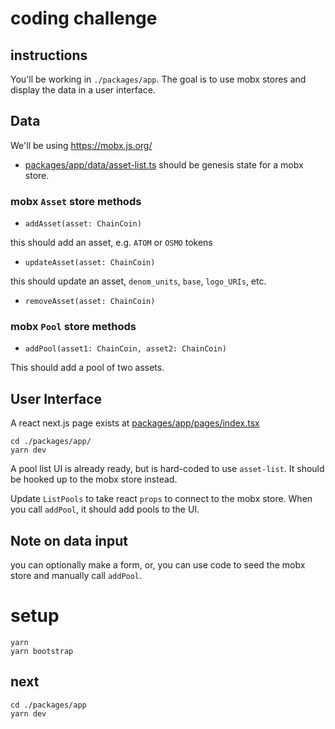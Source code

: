# coding challenge

## instructions

You'll be working in `./packages/app`. The goal is to use mobx stores and display the data in a user interface.
## Data

We'll be using https://mobx.js.org/

* [packages/app/data/asset-list.ts](packages/app/data/asset-list.ts) should be genesis state for a mobx store. 

### mobx `Asset` store methods

* `addAsset(asset: ChainCoin)`

this should add an asset, e.g. `ATOM` or `OSMO` tokens

* `updateAsset(asset: ChainCoin)`

this should update an asset, `denom_units`, `base`, `logo_URIs`, etc.

* `removeAsset(asset: ChainCoin)`

### mobx `Pool` store methods

* `addPool(asset1: ChainCoin, asset2: ChainCoin)` 

This should add a pool of two assets. 

## User Interface

A react next.js page exists at [packages/app/pages/index.tsx](packages/app/pages/index.tsx)

```
cd ./packages/app/
yarn dev
```

A pool list UI is already ready, but is hard-coded to use `asset-list`. It should be hooked up to the mobx store instead.


Update `ListPools` to take react `props` to connect to the mobx store. When you call `addPool`, it should add pools to the UI. 

## Note on data input

you can optionally make a form, or, you can use code to seed the mobx store and manually call `addPool`.

# setup

```
yarn
yarn bootstrap
```

## next

```
cd ./packages/app
yarn dev
```
